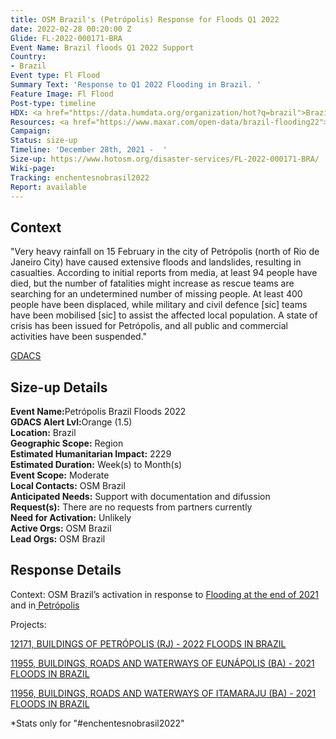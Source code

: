 ```yaml
---
title: OSM Brazil's (Petrópolis) Response for Floods Q1 2022
date: 2022-02-28 00:20:00 Z
Glide: FL-2022-000171-BRA
Event Name: Brazil floods Q1 2022 Support
Country:
- Brazil
Event type: Fl Flood
Summary Text: 'Response to Q1 2022 Flooding in Brazil. '
Feature Image: Fl Flood
Post-type: timeline
HDX: <a href="https://data.humdata.org/organization/hot?q=brazil">Brazil</a>
Resources: <a href="https://www.maxar.com/open-data/brazil-flooding22">Maxar</a>
Campaign: 
Status: size-up
Timeline: 'December 28th, 2021 -  '
Size-up: https://www.hotosm.org/disaster-services/FL-2022-000171-BRA/
Wiki-page: 
Tracking: enchentesnobrasil2022
Report: available
---
```


<h2>Context</h2>

"Very heavy rainfall on 15 February in the city of Petrópolis (north of Rio de Janeiro City) have caused extensive floods and landslides, resulting in casualties. According to initial reports from media, at least 94 people have died, but the number of fatalities might increase as rescue teams are searching for an undetermined number of missing people. At least 400 people have been displaced, while military and civil defence [sic] teams have been mobilised [sic] to assist the affected local population. A state of crisis has been issued for Petrópolis, and all public and commercial activities have been suspended."

<a href="https://www.gdacs.org/report.aspx?eventid=1101285&episodeid=2&eventtype=FL" target="_blank">GDACS</a>

<h2>Size-up Details</h2>

<strong>Event Name:</strong>Petrópolis Brazil Floods 2022<br>
<strong>GDACS Alert Lvl:</strong>Orange (1.5)<br>
<strong>Location:</strong> Brazil<br>
<strong>Geographic Scope:</strong> Region<br>
<strong>Estimated Humanitarian Impact:</strong>	2229<br>
<strong>Estimated Duration:</strong> Week(s) to Month(s)<br>
<strong>Event Scope:</strong> Moderate<br>
<strong>Local Contacts:</strong> OSM Brazil <br>
<strong>Anticipated Needs:</strong> Support with documentation and difussion <br>
<strong>Request(s):</strong> There are no requests from partners currently<br>
<strong>Need for Activation:</strong> Unlikely<br>
<strong>Active Orgs:</strong> OSM Brazil <br>
<strong>Lead Orgs:</strong> OSM Brazil <be>


<h2>Response Details</h2>

Context: OSM Brazil’s activation in response to <a href="https://github.com/OSMBrasil/hotosm-tasking-manager/issues/11">Flooding at the end of 2021</a> and in<a href="https://github.com/OSMBrasil/hotosm-tasking-manager/issues/12"> Petrópolis</a>

Projects:

<a href="https://tasks.hotosm.org/projects/12171">12171, BUILDINGS OF PETRÓPOLIS (RJ) - 2022 FLOODS IN BRAZIL
</a>

<a href="https://tasks.hotosm.org/projects/11955">11955, 
BUILDINGS, ROADS AND WATERWAYS OF EUNÁPOLIS (BA) - 2021 FLOODS IN BRAZIL</a>

<a href="https://tasks.hotosm.org/projects/11956">11956, 
BUILDINGS, ROADS AND WATERWAYS OF ITAMARAJU (BA) - 2021 FLOODS IN BRAZIL</a>

*Stats only for "#enchentesnobrasil2022"